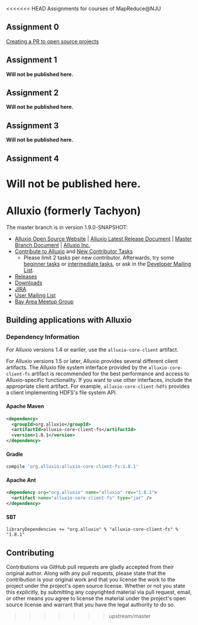 <<<<<<< HEAD
Assignments for courses of MapReduce@NJU

## Assignment 0
[Creating a PR to open source projects](Task-0.md)

## Assignment 1
**Will not be published here.**

## Assignment 2
**Will not be published here.**

## Assignment 3
**Will not be published here.**

## Assignment 4
**Will not be published here.**
=======
Alluxio (formerly Tachyon)
=======

The master branch is in version 1.9.0-SNAPSHOT:

- [Alluxio Open Source Website](http://www.alluxio.org/) | [Alluxio Latest Release Document](http://www.alluxio.org/documentation/) | [Master Branch Document](http://alluxio.org/documentation/master/) | [Alluxio Inc.](http://www.alluxio.com/)
- [Contribute to Alluxio](http://alluxio.org/documentation/master/en/Contributing-to-Alluxio.html) and
[New Contributor Tasks](https://alluxio.atlassian.net/issues/?jql=project%20%3D%20ALLUXIO%20AND%20labels%20%3D%20NewContributor%20AND%20status%20%3D%20Open%20AND%20Assignee%20%3D%20null)
  - Please limit 2 tasks per new contributor. Afterwards, try some [beginner tasks](https://alluxio.atlassian.net/issues/?jql=project%20%3D%20ALLUXIO%20AND%20labels%20%3D%20Beginner%20AND%20status%20%3D%20Open) or [intermediate tasks](https://alluxio.atlassian.net/issues/?jql=project%20%3D%20ALLUXIO%20AND%20labels%20%3D%20Intermediate%20AND%20status%20%3D%20Open),
  or ask in the [Developer Mailing List](https://groups.google.com/forum/#!forum/alluxio-dev).
- [Releases](http://alluxio.org/releases/)
- [Downloads](http://www.alluxio.org/download)
- [JIRA](https://alluxio.atlassian.net/browse/ALLUXIO)
- [User Mailing List](https://groups.google.com/forum/?fromgroups#!forum/alluxio-users)
- [Bay Area Meetup Group](http://www.meetup.com/Alluxio)

## Building applications with Alluxio

### Dependency Information

For Alluxio versions 1.4 or earlier, use the `alluxio-core-client` artifact.

For Alluxio versions 1.5 or later, Alluxio provides several different client artifacts. The Alluxio
file system interface provided by the `alluxio-core-client-fs` artifact is recommended for the best
performance and access to Alluxio-specific functionality. If you want to use other interfaces,
include the appropriate client artifact. For example, `alluxio-core-client-hdfs` provides a client
implementing HDFS's file system API.

#### Apache Maven
```xml
<dependency>
  <groupId>org.alluxio</groupId>
  <artifactId>alluxio-core-client-fs</artifactId>
  <version>1.8.1</version>
</dependency>
```

#### Gradle

```groovy
compile 'org.alluxio:alluxio-core-client-fs:1.8.1'
```

#### Apache Ant
```xml
<dependency org="org.alluxio" name="alluxio" rev="1.8.1">
  <artifact name="alluxio-core-client-fs" type="jar" />
</dependency>
```

#### SBT
```
libraryDependencies += "org.alluxio" % "alluxio-core-client-fs" % "1.8.1"
```

## Contributing

Contributions via GitHub pull requests are gladly accepted from their original author. Along with
any pull requests, please state that the contribution is your original work and that you license the
work to the project under the project's open source license. Whether or not you state this
explicitly, by submitting any copyrighted material via pull request, email, or other means you agree
to license the material under the project's open source license and warrant that you have the legal
authority to do so.
>>>>>>> upstream/master
